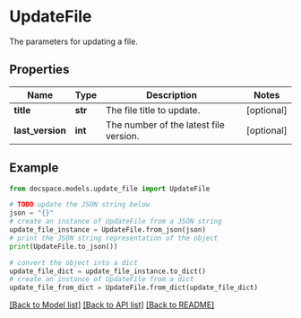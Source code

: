 # UpdateFile

The parameters for updating a file.

## Properties

Name | Type | Description | Notes
------------ | ------------- | ------------- | -------------
**title** | **str** | The file title to update. | [optional] 
**last_version** | **int** | The number of the latest file version. | [optional] 

## Example

```python
from docspace.models.update_file import UpdateFile

# TODO update the JSON string below
json = "{}"
# create an instance of UpdateFile from a JSON string
update_file_instance = UpdateFile.from_json(json)
# print the JSON string representation of the object
print(UpdateFile.to_json())

# convert the object into a dict
update_file_dict = update_file_instance.to_dict()
# create an instance of UpdateFile from a dict
update_file_from_dict = UpdateFile.from_dict(update_file_dict)
```
[[Back to Model list]](../README.md#documentation-for-models) [[Back to API list]](../README.md#documentation-for-api-endpoints) [[Back to README]](../README.md)


